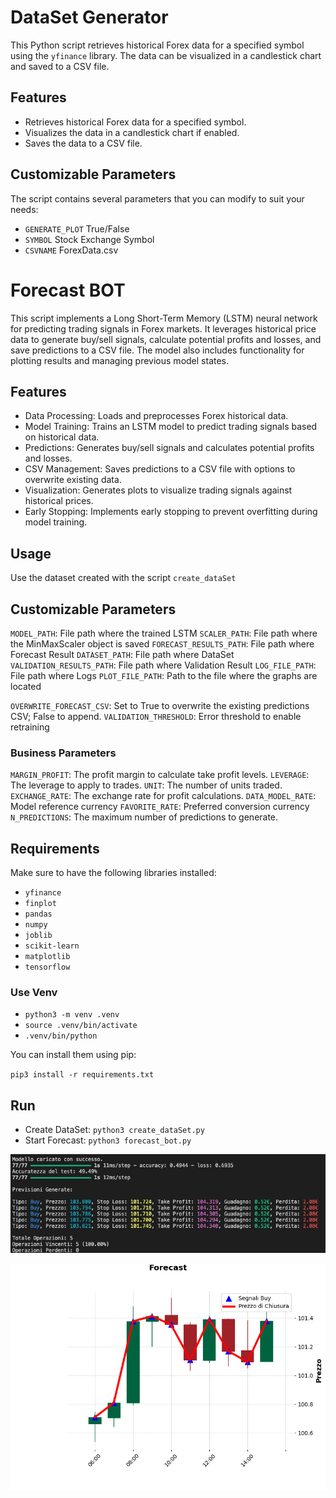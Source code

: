 # DataSet Generator

This Python script retrieves historical Forex data for a specified symbol using the `yfinance` library. 
The data can be visualized in a candlestick chart and saved to a CSV file.

## Features

- Retrieves historical Forex data for a specified symbol.
- Visualizes the data in a candlestick chart if enabled.
- Saves the data to a CSV file.

## Customizable Parameters

The script contains several parameters that you can modify to suit your needs:

- `GENERATE_PLOT` True/False
- `SYMBOL`  Stock Exchange Symbol
- `CSVNAME` ForexData.csv

# Forecast BOT

This script implements a Long Short-Term Memory (LSTM) neural network for predicting trading signals in Forex markets. It leverages historical price data to generate buy/sell signals, calculate potential profits and losses, and save predictions to a CSV file. The model also includes functionality for plotting results and managing previous model states.

## Features

- Data Processing: Loads and preprocesses Forex historical data.
- Model Training: Trains an LSTM model to predict trading signals based on historical data.
- Predictions: Generates buy/sell signals and calculates potential profits and losses.
- CSV Management: Saves predictions to a CSV file with options to overwrite existing data.
- Visualization: Generates plots to visualize trading signals against historical prices.
- Early Stopping: Implements early stopping to prevent overfitting during model training.

## Usage
Use the dataset created with the script `create_dataSet`

## Customizable Parameters

`MODEL_PATH`: File path where the trained LSTM
`SCALER_PATH`: File path where the MinMaxScaler object is saved
`FORECAST_RESULTS_PATH`: File path where Forecast Result
`DATASET_PATH`: File path where DataSet
`VALIDATION_RESULTS_PATH`: File path where Validation Result
`LOG_FILE_PATH`: File path where Logs
`PLOT_FILE_PATH`: Path to the file where the graphs are located

`OVERWRITE_FORECAST_CSV`: Set to True to overwrite the existing predictions CSV; False to append.
`VALIDATION_THRESHOLD`: Error threshold to enable retraining

### Business Parameters

`MARGIN_PROFIT`: The profit margin to calculate take profit levels.
`LEVERAGE`: The leverage to apply to trades.
`UNIT`: The number of units traded.
`EXCHANGE_RATE`: The exchange rate for profit calculations.
`DATA_MODEL_RATE`: Model reference currency
`FAVORITE_RATE`: Preferred conversion currency
`N_PREDICTIONS`: The maximum number of predictions to generate.

## Requirements

Make sure to have the following libraries installed:

- `yfinance`
- `finplot`
- `pandas`
- `numpy`
- `joblib`  
- `scikit-learn`  
- `matplotlib`  
- `tensorflow`  

### Use Venv

- `python3 -m venv .venv `
- `source .venv/bin/activate`
- `.venv/bin/python`

You can install them using pip:

`pip3 install -r requirements.txt`

## Run

- Create DataSet: `python3 create_dataSet.py`
- Start Forecast: `python3 forecast_bot.py`

![screenshot1](/Screenshot_1.jpg?raw=true)

![screenshot1](/Screenshot_2.jpg?raw=true)